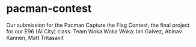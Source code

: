 # pacman-contest
Our submission for the Pacman Capture the Flag Contest, the final project for our E96 (AI City) class.
Team Woka Woka Woka: Ian Galvez, Abinav Kannen, Matt Tritasavit
